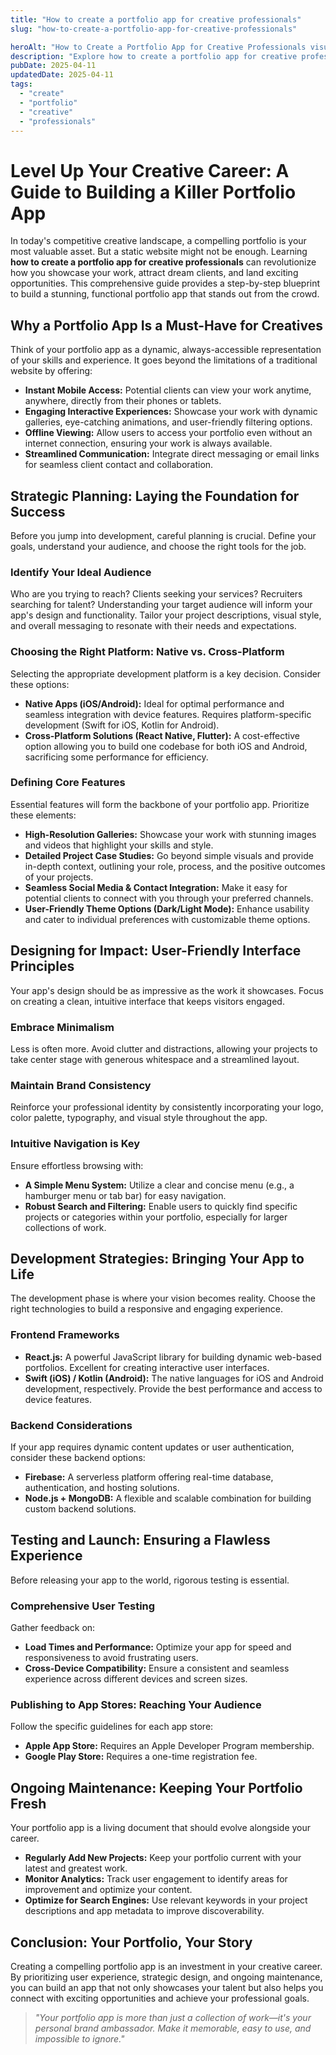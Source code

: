 ```yaml
---
title: "How to create a portfolio app for creative professionals"
slug: "how-to-create-a-portfolio-app-for-creative-professionals"

heroAlt: "How to Create a Portfolio App for Creative Professionals visual cover image"
description: "Explore how to create a portfolio app for creative professionals in this detailed guide, offering insights, strategies, and practical tips to enhance your understanding and application of the topic."
pubDate: 2025-04-11
updatedDate: 2025-04-11
tags:
  - "create"
  - "portfolio"
  - "creative"
  - "professionals"
---
```


# Level Up Your Creative Career: A Guide to Building a Killer Portfolio App

In today's competitive creative landscape, a compelling portfolio is your most valuable asset. But a static website might not be enough. Learning **how to create a portfolio app for creative professionals** can revolutionize how you showcase your work, attract dream clients, and land exciting opportunities. This comprehensive guide provides a step-by-step blueprint to build a stunning, functional portfolio app that stands out from the crowd.

## Why a Portfolio App Is a Must-Have for Creatives

Think of your portfolio app as a dynamic, always-accessible representation of your skills and experience. It goes beyond the limitations of a traditional website by offering:

- **Instant Mobile Access:** Potential clients can view your work anytime, anywhere, directly from their phones or tablets.
- **Engaging Interactive Experiences:** Showcase your work with dynamic galleries, eye-catching animations, and user-friendly filtering options.
- **Offline Viewing:** Allow users to access your portfolio even without an internet connection, ensuring your work is always available.
- **Streamlined Communication:** Integrate direct messaging or email links for seamless client contact and collaboration.

## Strategic Planning: Laying the Foundation for Success

Before you jump into development, careful planning is crucial. Define your goals, understand your audience, and choose the right tools for the job.

### Identify Your Ideal Audience

Who are you trying to reach? Clients seeking your services? Recruiters searching for talent? Understanding your target audience will inform your app's design and functionality. Tailor your project descriptions, visual style, and overall messaging to resonate with their needs and expectations.

### Choosing the Right Platform: Native vs. Cross-Platform

Selecting the appropriate development platform is a key decision. Consider these options:

- **Native Apps (iOS/Android):** Ideal for optimal performance and seamless integration with device features. Requires platform-specific development (Swift for iOS, Kotlin for Android).
- **Cross-Platform Solutions (React Native, Flutter):** A cost-effective option allowing you to build one codebase for both iOS and Android, sacrificing some performance for efficiency.

### Defining Core Features

Essential features will form the backbone of your portfolio app. Prioritize these elements:

- **High-Resolution Galleries:** Showcase your work with stunning images and videos that highlight your skills and style.
- **Detailed Project Case Studies:** Go beyond simple visuals and provide in-depth context, outlining your role, process, and the positive outcomes of your projects.
- **Seamless Social Media & Contact Integration:** Make it easy for potential clients to connect with you through your preferred channels.
- **User-Friendly Theme Options (Dark/Light Mode):** Enhance usability and cater to individual preferences with customizable theme options.

## Designing for Impact: User-Friendly Interface Principles

Your app's design should be as impressive as the work it showcases. Focus on creating a clean, intuitive interface that keeps visitors engaged.

### Embrace Minimalism

Less is often more. Avoid clutter and distractions, allowing your projects to take center stage with generous whitespace and a streamlined layout.

### Maintain Brand Consistency

Reinforce your professional identity by consistently incorporating your logo, color palette, typography, and visual style throughout the app.

### Intuitive Navigation is Key

Ensure effortless browsing with:

- **A Simple Menu System:** Utilize a clear and concise menu (e.g., a hamburger menu or tab bar) for easy navigation.
- **Robust Search and Filtering:** Enable users to quickly find specific projects or categories within your portfolio, especially for larger collections of work.

## Development Strategies: Bringing Your App to Life

The development phase is where your vision becomes reality. Choose the right technologies to build a responsive and engaging experience.

### Frontend Frameworks

- **React.js:** A powerful JavaScript library for building dynamic web-based portfolios. Excellent for creating interactive user interfaces.
- **Swift (iOS) / Kotlin (Android):** The native languages for iOS and Android development, respectively. Provide the best performance and access to device features.

### Backend Considerations

If your app requires dynamic content updates or user authentication, consider these backend options:

- **Firebase:** A serverless platform offering real-time database, authentication, and hosting solutions.
- **Node.js + MongoDB:** A flexible and scalable combination for building custom backend solutions.

## Testing and Launch: Ensuring a Flawless Experience

Before releasing your app to the world, rigorous testing is essential.

### Comprehensive User Testing

Gather feedback on:

- **Load Times and Performance:** Optimize your app for speed and responsiveness to avoid frustrating users.
- **Cross-Device Compatibility:** Ensure a consistent and seamless experience across different devices and screen sizes.

### Publishing to App Stores: Reaching Your Audience

Follow the specific guidelines for each app store:

- **Apple App Store:** Requires an Apple Developer Program membership.
- **Google Play Store:** Requires a one-time registration fee.

## Ongoing Maintenance: Keeping Your Portfolio Fresh

Your portfolio app is a living document that should evolve alongside your career.

- **Regularly Add New Projects:** Keep your portfolio current with your latest and greatest work.
- **Monitor Analytics:** Track user engagement to identify areas for improvement and optimize your content.
- **Optimize for Search Engines:** Use relevant keywords in your project descriptions and app metadata to improve discoverability.

## Conclusion: Your Portfolio, Your Story

Creating a compelling portfolio app is an investment in your creative career. By prioritizing user experience, strategic design, and ongoing maintenance, you can build an app that not only showcases your talent but also helps you connect with exciting opportunities and achieve your professional goals.

> _"Your portfolio app is more than just a collection of work—it's your personal brand ambassador. Make it memorable, easy to use, and impossible to ignore."_
